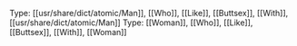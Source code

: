 Type: [[usr/share/dict/atomic/Man]], [[Who]], [[Like]], [[Buttsex]], [[With]], [[usr/share/dict/atomic/Man]]
Type: [[Woman]], [[Who]], [[Like]], [[Buttsex]], [[With]], [[Woman]]